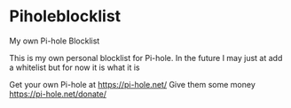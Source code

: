 # Piholeblocklist
My own Pi-hole Blocklist

This is my own personal blocklist for Pi-hole.
In the future I may just at add a whitelist but for now it is what it is

Get your own Pi-hole at https://pi-hole.net/
Give them some money https://pi-hole.net/donate/
